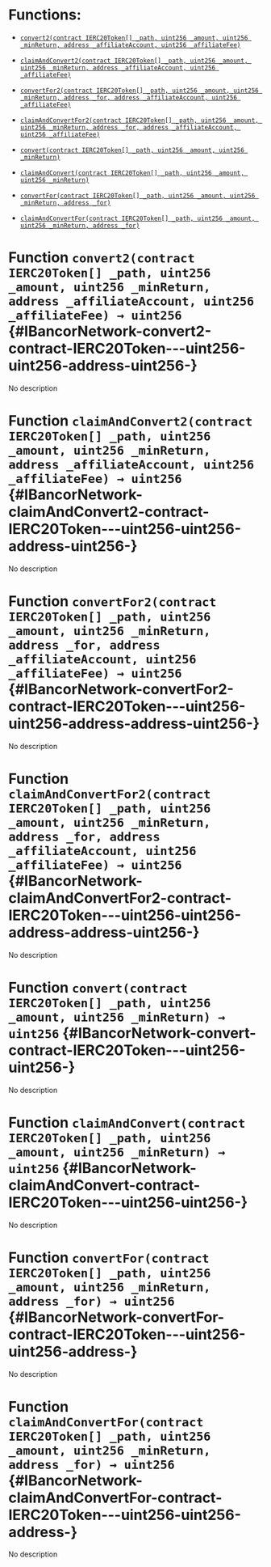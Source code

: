 # Functions:

- [`convert2(contract IERC20Token[] _path, uint256 _amount, uint256 _minReturn, address _affiliateAccount, uint256 _affiliateFee)`](#IBancorNetwork-convert2-contract-IERC20Token---uint256-uint256-address-uint256-)

- [`claimAndConvert2(contract IERC20Token[] _path, uint256 _amount, uint256 _minReturn, address _affiliateAccount, uint256 _affiliateFee)`](#IBancorNetwork-claimAndConvert2-contract-IERC20Token---uint256-uint256-address-uint256-)

- [`convertFor2(contract IERC20Token[] _path, uint256 _amount, uint256 _minReturn, address _for, address _affiliateAccount, uint256 _affiliateFee)`](#IBancorNetwork-convertFor2-contract-IERC20Token---uint256-uint256-address-address-uint256-)

- [`claimAndConvertFor2(contract IERC20Token[] _path, uint256 _amount, uint256 _minReturn, address _for, address _affiliateAccount, uint256 _affiliateFee)`](#IBancorNetwork-claimAndConvertFor2-contract-IERC20Token---uint256-uint256-address-address-uint256-)

- [`convert(contract IERC20Token[] _path, uint256 _amount, uint256 _minReturn)`](#IBancorNetwork-convert-contract-IERC20Token---uint256-uint256-)

- [`claimAndConvert(contract IERC20Token[] _path, uint256 _amount, uint256 _minReturn)`](#IBancorNetwork-claimAndConvert-contract-IERC20Token---uint256-uint256-)

- [`convertFor(contract IERC20Token[] _path, uint256 _amount, uint256 _minReturn, address _for)`](#IBancorNetwork-convertFor-contract-IERC20Token---uint256-uint256-address-)

- [`claimAndConvertFor(contract IERC20Token[] _path, uint256 _amount, uint256 _minReturn, address _for)`](#IBancorNetwork-claimAndConvertFor-contract-IERC20Token---uint256-uint256-address-)

# Function `convert2(contract IERC20Token[] _path, uint256 _amount, uint256 _minReturn, address _affiliateAccount, uint256 _affiliateFee) → uint256` {#IBancorNetwork-convert2-contract-IERC20Token---uint256-uint256-address-uint256-}

No description

# Function `claimAndConvert2(contract IERC20Token[] _path, uint256 _amount, uint256 _minReturn, address _affiliateAccount, uint256 _affiliateFee) → uint256` {#IBancorNetwork-claimAndConvert2-contract-IERC20Token---uint256-uint256-address-uint256-}

No description

# Function `convertFor2(contract IERC20Token[] _path, uint256 _amount, uint256 _minReturn, address _for, address _affiliateAccount, uint256 _affiliateFee) → uint256` {#IBancorNetwork-convertFor2-contract-IERC20Token---uint256-uint256-address-address-uint256-}

No description

# Function `claimAndConvertFor2(contract IERC20Token[] _path, uint256 _amount, uint256 _minReturn, address _for, address _affiliateAccount, uint256 _affiliateFee) → uint256` {#IBancorNetwork-claimAndConvertFor2-contract-IERC20Token---uint256-uint256-address-address-uint256-}

No description

# Function `convert(contract IERC20Token[] _path, uint256 _amount, uint256 _minReturn) → uint256` {#IBancorNetwork-convert-contract-IERC20Token---uint256-uint256-}

No description

# Function `claimAndConvert(contract IERC20Token[] _path, uint256 _amount, uint256 _minReturn) → uint256` {#IBancorNetwork-claimAndConvert-contract-IERC20Token---uint256-uint256-}

No description

# Function `convertFor(contract IERC20Token[] _path, uint256 _amount, uint256 _minReturn, address _for) → uint256` {#IBancorNetwork-convertFor-contract-IERC20Token---uint256-uint256-address-}

No description

# Function `claimAndConvertFor(contract IERC20Token[] _path, uint256 _amount, uint256 _minReturn, address _for) → uint256` {#IBancorNetwork-claimAndConvertFor-contract-IERC20Token---uint256-uint256-address-}

No description
